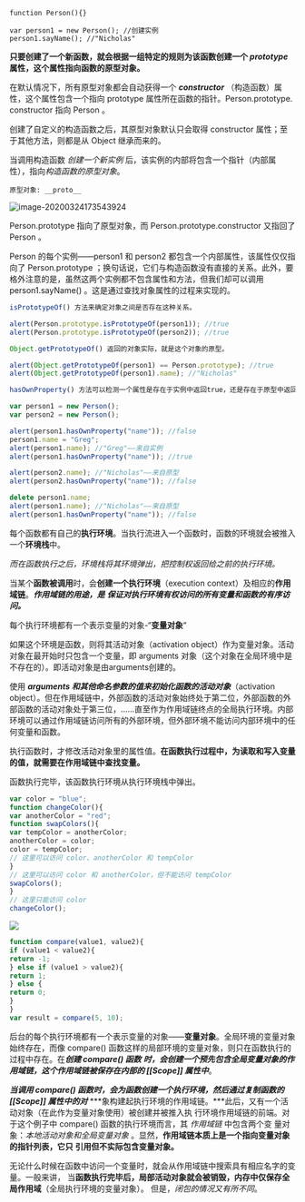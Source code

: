 ```
function Person(){}

var person1 = new Person(); //创建实例
person1.sayName(); //"Nicholas"
```

**只要创建了一个新函数，就会根据一组特定的规则为该函数创建一个  *prototype*  属性，这个属性指向函数的原型对象。**

在默认情况下，所有原型对象都会自动获得一个  ***constructor*** （构造函数）属性，这个属性包含一个指向 prototype 属性所在函数的指针。Person.prototype. constructor 指向 Person 。

创建了自定义的构造函数之后，其原型对象默认只会取得 constructor 属性；至于其他方法，则都是从 Object 继承而来的。

当调用构造函数  *创建一个新实例*   后，该实例的内部将包含一个指针（内部属性），指向*构造函数的原型对象*。

```
原型对象: __proto__
```

![image-20200324173543924](C:\Users\Administrator\AppData\Roaming\Typora\typora-user-images\image-20200324173543924.png)

 Person.prototype 指向了原型对象，而 Person.prototype.constructor 又指回了 Person 。

 Person 的每个实例——person1 和 person2 都包含一个内部属性，该属性仅仅指向了 Person.prototype ；换句话说，它们与构造函数没有直接的关系。此外，要格外注意的是，虽然这两个实例都不包含属性和方法，但我们却可以调用 person1.sayName() 。这是通过查找对象属性的过程来实现的。

```javascript
isPrototypeOf() 方法来确定对象之间是否存在这种关系。

alert(Person.prototype.isPrototypeOf(person1)); //true
alert(Person.prototype.isPrototypeOf(person2)); //true
```



```javascript
Object.getPrototypeOf() 返回的对象实际，就是这个对象的原型。

alert(Object.getPrototypeOf(person1) == Person.prototype); //true
alert(Object.getPrototypeOf(person1).name); //"Nicholas"
```



```javascript
hasOwnProperty() 方法可以检测一个属性是存在于实例中返回true，还是存在于原型中返回false。

var person1 = new Person();
var person2 = new Person();

alert(person1.hasOwnProperty("name")); //false
person1.name = "Greg";
alert(person1.name); //"Greg"——来自实例
alert(person1.hasOwnProperty("name")); //true

alert(person2.name); //"Nicholas"——来自原型
alert(person2.hasOwnProperty("name")); //false

delete person1.name;
alert(person1.name); //"Nicholas"——来自原型
alert(person1.hasOwnProperty("name")); //false

```

每个函数都有自己的**执行环境**。当执行流进入一个函数时，函数的环境就会被推入一个**环境栈**中。

*而在函数执行之后，环境栈将其环境弹出，把控制权返回给之前的执行环境。*

当某个**函数被调用**时，会**创建一个执行环境**（execution context）及相应的**作用域链**。***作用域链的用途，是***
***保证对执行环境有权访问的所有变量和函数的有序访问。***

每个执行环境都有一个表示变量的对象-“**变量对象**“

如果这个环境是函数，则将其活动对象（activation object）作为变量对象。活动对象在最开始时只包含一个变量，即 arguments 对象（这个对象在全局环境中是不存在的）。即活动对象是由arguments创建的。

使用 ***arguments 和其他命名参数的值来初始化函数的活动对象***（activation object）。但在作用域链中，外部函数的活动对象始终处于第二位，外部函数的外部函数的活动对象处于第三位，……直至作为作用域链终点的全局执行环境。内部环境可以通过作用域链访问所有的外部环境，但外部环境不能访问内部环境中的任何变量和函数。

执行函数时，才修改活动对象里的属性值。**在函数执行过程中，为读取和写入变量的值，就需要在作用域链中查找变量。**

函数执行完毕，该函数执行环境从执行环境栈中弹出。

```javascript
var color = "blue";
function changeColor(){
var anotherColor = "red";
function swapColors(){
var tempColor = anotherColor;
anotherColor = color;
color = tempColor;
// 这里可以访问 color、anotherColor 和 tempColor
}
// 这里可以访问 color 和 anotherColor，但不能访问 tempColor
swapColors();
}
// 这里只能访问 color
changeColor();
```

![](F:\md\images\2020-03-25_102211.jpg)

```javascript
function compare(value1, value2){
if (value1 < value2){
return -1;
} else if (value1 > value2){
return 1;
} else {
return 0;
}
}
var result = compare(5, 10);
```

后台的每个执行环境都有一个表示变量的对象——**变量对象**。全局环境的变量对象始终存在，而像
compare() 函数这样的局部环境的变量对象，则只在函数执行的过程中存在。在***创建 compare() 函数***
***时，会创建一个预先包含全局变量对象的作用域链，这个作用域链被保存在内部的 [[Scope]] 属性中***。

***当调用 compare() 函数时，会为函数创建一个执行环境，然后通过复制函数的 [[Scope]] 属性中的对***
***象构建起执行环境的作用域链。***此后，又有一个活动对象（在此作为变量对象使用）被创建并被推入执
行环境作用域链的前端。对于这个例子中 compare() 函数的执行环境而言，其 *作用域链* 中包含两个变
量对象：*本地活动对象和全局变量对象* 。显然，**作用域链本质上是一个指向变量对象的指针列表，它只**
**引用但不实际包含变量对象。**

无论什么时候在函数中访问一个变量时，就会从作用域链中搜索具有相应名字的变量。一般来讲，
当**函数执行完毕后，局部活动对象就会被销毁，内存中仅保存全局作用域**（全局执行环境的变量对象）。
但是，*闭包的情况又有所不同*。